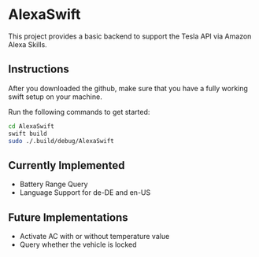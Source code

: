 # AlexaSwift

This project provides a basic backend to support the Tesla API via Amazon Alexa Skills.

## Instructions
After you downloaded the github, make sure that you have a fully working swift setup on your machine.
  
Run the following commands to get started:
```bash
cd AlexaSwift
swift build
sudo ./.build/debug/AlexaSwift
```
## Currently Implemented
- Battery Range Query
- Language Support for de-DE and en-US

## Future Implementations
- Activate AC with or without temperature value
- Query whether the vehicle is locked
